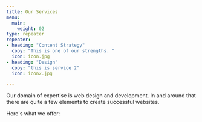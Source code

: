 ```yaml
---
title: Our Services
menu:
  main:
    weight: 02
type: repeater
repeater:
- heading: "Content Strategy"
  copy: "This is one of our strengths. "
  icon: icon.jpg
- heading: "Design"
  copy: "this is service 2"
  icon: icon2.jpg

---
```


Our domain of expertise is web design and development. In and around that there are quite a few elements to create successful websites.

Here's what we offer:
